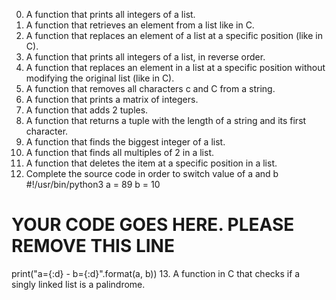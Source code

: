 0. A function that prints all integers of a list.
1. A function that retrieves an element from a list like in C.
2. A function that replaces an element of a list at a specific position (like in C).
3. A function that prints all integers of a list, in reverse order.
4. A function that replaces an element in a list at a specific position without modifying the original list (like in C).
5. A function that removes all characters c and C from a string.
6. A function that prints a matrix of integers.
7. A function that adds 2 tuples.
8. A  function that returns a tuple with the length of a string and its first character.
9. A function that finds the biggest integer of a list.
10. A function that finds all multiples of 2 in a list.
11. A function that deletes the item at a specific position in a list.
12. Complete the source code in order to switch value of a and b  
#!/usr/bin/python3
a = 89
b = 10
# YOUR CODE GOES HERE. PLEASE REMOVE THIS LINE
print("a={:d} - b={:d}".format(a, b))
13. A function in C that checks if a singly linked list is a palindrome.
